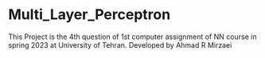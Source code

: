 # Multi_Layer_Perceptron
This Project is the 4th question of 1st computer assignment of NN course in spring 2023 at University of Tehran. Developed by Ahmad R Mirzaei

